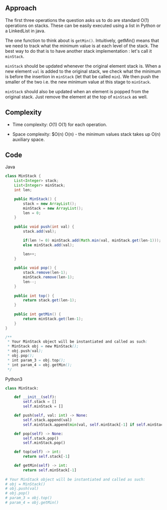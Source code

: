 ## Approach

The first three operations the question asks us to do are standard O(1) operations on stacks. These can be easily executed using a list in Python or a LinkedList in java. 

The one function to think about is  `getMin()`. Intuitively, getMin() means that we need to track what the minimum value is at each level of the stack. The best way to do that is to have another stack implementation : let's call it `minStack`. 

`minStack` should be updated whenever the original element stack is. When a new element `val` is added to the original stack, we check what the minimum is before the insertion in `minStack` (let that be called `min`). We then push the smaller of the two i.e. the new minimum value at this stage to `minStack`.

`minStack` should also be updated when an element is popped from the original stack. Just remove the element at the top of `minStack` as well. 

## Complexity
- Time complexity: $O(1)$
O(1) for each operation.

- Space complexity: $O(n)
O(n) - the minimum values stack takes up O(n) auxiliary space.
<!-- Add your space complexity here, e.g. $$O(n)$$ -->

## Code

Java
```java
class MinStack {
    List<Integer> stack;
    List<Integer> minStack;
    int len;

    public MinStack() {
        stack = new ArrayList();
        minStack = new ArrayList();
        len = 0;
    }
    
    public void push(int val) {
        stack.add(val);

        if(len != 0) minStack.add(Math.min(val, minStack.get(len-1)));
        else minStack.add(val);

        len++;
    }
    
    public void pop() {
        stack.remove(len-1);
        minStack.remove(len-1);
        len--;
    }
    
    public int top() {
        return stack.get(len-1);
    }
    
    public int getMin() {
        return minStack.get(len-1);
    }
}

/**
 * Your MinStack object will be instantiated and called as such:
 * MinStack obj = new MinStack();
 * obj.push(val);
 * obj.pop();
 * int param_3 = obj.top();
 * int param_4 = obj.getMin();
 */
```

Python3
```python
class MinStack:

    def __init__(self):
        self.stack = []
        self.minStack = []

    def push(self, val: int) -> None:
        self.stack.append(val)
        self.minStack.append(min(val, self.minStack[-1] if self.minStack else val))

    def pop(self) -> None:
        self.stack.pop()
        self.minStack.pop()

    def top(self) -> int:
        return self.stack[-1]

    def getMin(self) -> int:
        return self.minStack[-1]
        
# Your MinStack object will be instantiated and called as such:
# obj = MinStack()
# obj.push(val)
# obj.pop()
# param_3 = obj.top()
# param_4 = obj.getMin()
```
